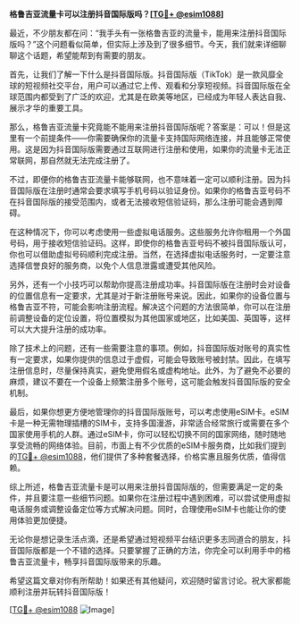 **格鲁吉亚流量卡可以注册抖音国际版吗？[[TG💪+ @esim1088](https://t.me/s/esim1088)]**

最近，不少朋友都在问：“我手头有一张格鲁吉亚的流量卡，能用来注册抖音国际版吗？”这个问题看似简单，但实际上涉及到了很多细节。今天，我们就来详细聊聊这个话题，希望能帮到有需要的朋友。

首先，让我们了解一下什么是抖音国际版。抖音国际版（TikTok）是一款风靡全球的短视频社交平台，用户可以通过它上传、观看和分享短视频。抖音国际版在全球范围内都受到了广泛的欢迎，尤其是在欧美等地区，已经成为年轻人表达自我、展示才华的重要工具。

那么，格鲁吉亚流量卡究竟能不能用来注册抖音国际版呢？答案是：可以！但是这里有一个前提条件——你需要确保你的流量卡支持国际网络连接，并且能够正常使用。这是因为抖音国际版需要通过互联网进行注册和使用，如果你的流量卡无法正常联网，那自然就无法完成注册了。

不过，即便你的格鲁吉亚流量卡能够联网，也不意味着一定可以顺利注册。因为抖音国际版在注册时通常会要求填写手机号码以验证身份。如果你的格鲁吉亚号码不在抖音国际版的接受范围内，或者无法接收短信验证码，那么注册可能会遇到障碍。

在这种情况下，你可以考虑使用一些虚拟电话服务。这些服务允许你租用一个外国号码，用于接收短信验证码。这样，即使你的格鲁吉亚号码不被抖音国际版认可，你也可以借助虚拟号码顺利完成注册。当然，在选择虚拟电话服务时，一定要注意选择信誉良好的服务商，以免个人信息泄露或遭受其他风险。

另外，还有一个小技巧可以帮助你提高注册成功率。抖音国际版在注册时会对设备的位置信息有一定要求，尤其是对于新注册账号来说。因此，如果你的设备位置与格鲁吉亚不符，可能会影响注册流程。解决这个问题的方法很简单，你可以在注册前调整设备的定位设置，将位置模拟为其他国家或地区，比如美国、英国等，这样可以大大提升注册的成功率。

除了技术上的问题，还有一些需要注意的事项。例如，抖音国际版对账号的真实性有一定要求，如果你提供的信息过于虚假，可能会导致账号被封禁。因此，在填写注册信息时，尽量保持真实，避免使用假名或虚构地址。此外，为了避免不必要的麻烦，建议不要在一个设备上频繁注册多个账号，这可能会触发抖音国际版的安全机制。

最后，如果你想更方便地管理你的抖音国际版账号，可以考虑使用eSIM卡。eSIM卡是一种无需物理插槽的SIM卡，支持多国漫游，非常适合经常旅行或需要在多个国家使用手机的人群。通过eSIM卡，你可以轻松切换不同的国家网络，随时随地享受流畅的网络体验。目前，市面上有不少优质的eSIM卡服务商，比如我们提到的[TG💪+ @esim1088](https://t.me/s/esim1088)，他们提供了多种套餐选择，价格实惠且服务优质，值得信赖。

综上所述，格鲁吉亚流量卡是可以用来注册抖音国际版的，但需要满足一定的条件，并且要注意一些细节问题。如果你在注册过程中遇到困难，可以尝试使用虚拟电话服务或调整设备定位等方式解决问题。同时，合理使用eSIM卡也能让你的使用体验更加便捷。

无论你是想记录生活点滴，还是希望通过短视频平台结识更多志同道合的朋友，抖音国际版都是一个不错的选择。只要掌握了正确的方法，你完全可以利用手中的格鲁吉亚流量卡，畅享抖音国际版带来的乐趣。

希望这篇文章对你有所帮助！如果还有其他疑问，欢迎随时留言讨论。祝大家都能顺利注册并玩转抖音国际版！

[[TG💪+ @esim1088](https://t.me/s/esim1088) ![Image](https://i.postimg.cc/4NQfJmqS/Snipaste-2025-05-13-00-14-12.png)]